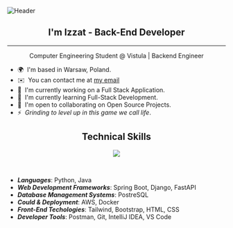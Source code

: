 

![Header](./your-header-image-name.png)

<h2 align="center">I'm Izzat - Back-End Developer</h2>

------------------------

<p align="center">
Computer Engineering Student @ Vistula | Backend Engineer
  <br/>
</p>
  
* 🌍  I'm based in Warsaw, Poland.
* ✉️  You can contact me at [my email](mailto:izzatcodes@gmail.com)
* 🚀  I'm currently working on a Full Stack Application.
* 🧠  I'm currently learning Full-Stack Development.
* 🤝  I'm open to collaborating on Open Source Projects.
* ⚡  _Grinding to level up in this game we call life_.

<h2 align="center">Technical Skills</h2>

<p align="center">
  <a href="https://skillicons.dev">
    <img src="https://skillicons.dev/icons?i=python,java,spring,django,fastapi,postgres,aws,docker,tailwind,bootstrap,css,html,postman,git,idea,vscode&perline=8" />
  </a>
</p>

<br>

  - **_Languages_**: Python, Java
  - **_Web Development Frameworks_**: Spring Boot, Django, FastAPI
  - **_Database Management Systems_**: PostreSQL
  - **_Could & Deployment_**: AWS, Docker
  - **_Front-End Techologies_**: Tailwind, Bootstrap, HTML, CSS
  - **_Developer Tools_**: Postman, Git, IntelliJ IDEA, VS Code
